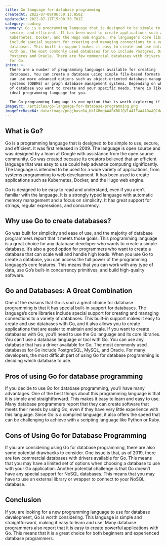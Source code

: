 ```yaml
---
title: Go language for database programming
createdAt: 2022-07-09T06:30:13.850Z
updatedAt: 2022-07-17T15:00:30.701Z
category: coding
summary: Go is a programming language that is designed to be simple to use,
  secure, and efficient. It has been used to create applications such as
  Kubernetes, Docker, and the Hugo web engine. The language’s core libraries
  include special support for creating and managing connections to a variety of
  databases. This built-in support makes it easy to create and use databases
  with Go. The most commonly used databases for Go include Postgres, Oracle,
  Postgres and Oracle. There are few commercial databases with drivers available
  for Go.
intro: >-
  There are a number of programming languages available for creating
  databases. You can create a database using simple file-based formats or you
  can use more advanced options such as object-oriented database management
  systems (ODBMS) or graph database management systems. Depending on what type
  of database you want to create and your specific needs, there is likely an
  ideal programming language for you.

  The Go programming language is one option that is worth exploring if you are looking for a great general-purpose programming language but one with special focus on database programming. Many programmers value Go’s simple syntax, its special built-in support for strings and its powerful built-in concurrency primitives. If you’d like to learn more about this programming language and whether it’s the right option for creating databases, continue reading to discover everything you need to know about Go and databases.
imageSrc: /articles/go-language-for-database-programming.png
imageSrcBase64: data:image/png;base64,UklGRmgAAABXRUJQVlA4IFwAAADwAQCdASoKAAoAAUAmJYgC7AELWEUKuQAA/v4SlVnRfRbypUVpS32BpMe1c1uP/LiPOdlWugH32/3NdB/Sra/Ov0DlvXvmWbs1WYRH08+AvcF0+rX4nVP4DJXAAA==
---
```


## What is Go?

Go is a programming language that is designed to be simple to use, secure, and efficient. It was first released in 2009. The language is open source and was designed by a team at Google with assistance from the open source community. Go was created because its creators believed that an efficient language that was easy to use could help advance computing significantly. The language is intended to be used for a wide variety of applications, from systems programming to web development. It has been used to create applications such as Kubernetes, Docker, and the Hugo web engine.

Go is designed to be easy to read and understand, even if you aren’t familiar with the language. It is a strongly typed language with automatic memory management and a focus on simplicity. It has great support for strings, regular expressions, and concurrency.

## Why use Go to create databases?

Go was built for simplicity and ease of use, and the majority of database programmers report that it meets those goals. This programming language is a great choice for any database developer who wants to create a simple database. It’s also a good option for programmers who want to create a database that can scale well and handle high loads. When you use Go to create a database, you can access the full power of the programming language’s core features. This means that you can work with any type of data, use Go’s built-in concurrency primitives, and build high-quality software.

## Go and Databases: A Great Combination

One of the reasons that Go is such a great choice for database programming is that it has special built-in support for databases. The language’s core libraries include special support for creating and managing connections to a variety of databases. This built-in support makes it easy to create and use databases with Go, and it also allows you to create applications that are easier to maintain and scale. If you want to create databases with Go, you’ll need to use the Go language and its core libraries. You can’t use a database language or tool with Go. You can use any database that has a driver available for Go. The most commonly used databases for Go include PostgreSQL, MySQL, and Oracle. For many developers, the most difficult part of using Go for database programming is deciding which database to use.

## Pros of using Go for database programming

If you decide to use Go for database programming, you’ll have many advantages. One of the best things about this programming language is that it is simple and straightforward. This makes it easy to learn and easy to use. Many database programmers report that they can create software that meets their needs by using Go, even if they have very little experience with this language. Since Go is a compiled language, it also offers the speed that can be challenging to achieve with a scripting language like Python or Ruby.

## Cons of Using Go for Database Programming

If you are considering using Go for database programming, there are also some potential drawbacks to consider. One issue is that, as of 2019, there are few commercial databases with drivers available for Go. This means that you may have a limited set of options when choosing a database to use with your Go application. Another potential challenge is that Go doesn’t have any special support for NoSQL databases. This means that you may have to use an external library or wrapper to connect to your NoSQL database.

## Conclusion

If you are looking for a new programming language to use for database development, Go is worth considering. This language is simple and straightforward, making it easy to learn and use. Many database programmers also report that it is easy to create powerful applications with Go. This means that it is a great choice for both beginners and experienced database programmers.
